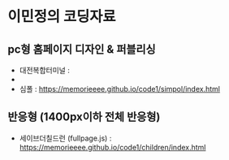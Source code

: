 # 이민정의 코딩자료
## pc형 홈페이지 디자인 & 퍼블리싱
- 대전복합터미널 : 
- <a href="https://memorieeee.github.io/code1/djbus/index.html"></a>
- 심폴 : https://memorieeee.github.io/code1/simpol/index.html
## 반응형 (1400px이하 전체 반응형)
- 세이브더칠드런 (fullpage.js) : 
https://memorieeee.github.io/code1/children/index.html
